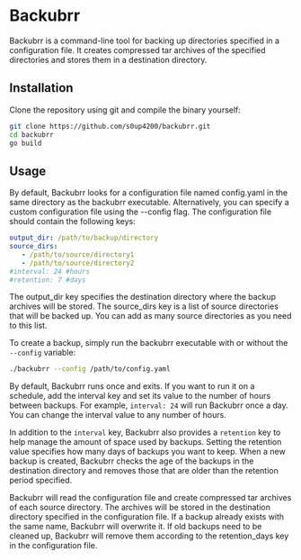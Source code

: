 # Backubrr

Backubrr is a command-line tool for backing up directories specified in a configuration file. It creates compressed tar archives of the specified directories and stores them in a destination directory.

## Installation

Clone the repository using git and compile the binary yourself:

```bash
git clone https://github.com/s0up4200/backubrr.git
cd backubrr
go build
```

## Usage

By default, Backubrr looks for a configuration file named config.yaml in the same directory as the backubrr executable. Alternatively, you can specify a custom configuration file using the --config flag. The configuration file should contain the following keys:

```yaml
output_dir: /path/to/backup/directory
source_dirs:
   - /path/to/source/directory1
   - /path/to/source/directory2
#interval: 24 #hours
#retention: 7 #days
```

The output_dir key specifies the destination directory where the backup archives will be stored. The source_dirs key is a list of source directories that will be backed up. You can add as many source directories as you need to this list.

To create a backup, simply run the backubrr executable with or without the `--config` variable:

```bash
./backubrr --config /path/to/config.yaml
```

By default, Backubrr runs once and exits. If you want to run it on a schedule, add the interval key and set its value to the number of hours between backups. For example, `interval: 24` will run Backubrr once a day. You can change the interval value to any number of hours.

In addition to the `interval` key, Backubrr also provides a `retention` key to help manage the amount of space used by backups. Setting the retention value specifies how many days of backups you want to keep. When a new backup is created, Backubrr checks the age of the backups in the destination directory and removes those that are older than the retention period specified.

Backubrr will read the configuration file and create compressed tar archives of each source directory. The archives will be stored in the destination directory specified in the configuration file. If a backup already exists with the same name, Backubrr will overwrite it. If old backups need to be cleaned up, Backubrr will remove them according to the retention_days key in the configuration file.
